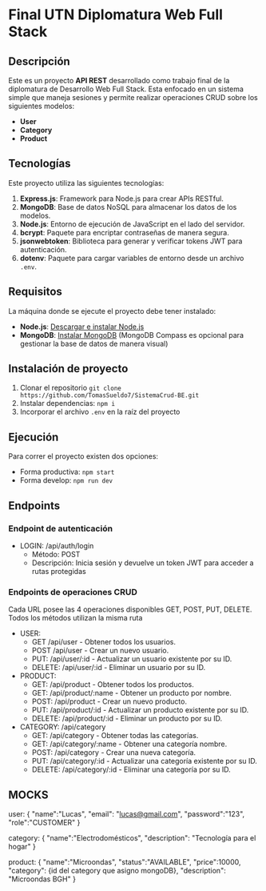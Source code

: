 # Final UTN Diplomatura Web Full Stack

## Descripción

Este es un proyecto **API REST** desarrollado como trabajo final de la diplomatura de Desarrollo Web Full Stack. Esta enfocado en un sistema simple que maneja sesiones y permite realizar operaciones CRUD sobre los siguientes modelos:
- **User**
- **Category**
- **Product**

## Tecnologías

Este proyecto utiliza las siguientes tecnologías:

1. **Express.js**: Framework para Node.js para crear APIs RESTful.
2. **MongoDB**: Base de datos NoSQL para almacenar los datos de los modelos.
3. **Node.js**: Entorno de ejecución de JavaScript en el lado del servidor.
4. **bcrypt**: Paquete para encriptar contraseñas de manera segura.
5. **jsonwebtoken**: Biblioteca para generar y verificar tokens JWT para autenticación.
6. **dotenv**: Paquete para cargar variables de entorno desde un archivo `.env`.

## Requisitos

La máquina donde se ejecute el proyecto debe tener instalado:

- **Node.js**: [Descargar e instalar Node.js](https://nodejs.org/)
- **MongoDB**: [Instalar MongoDB](https://www.mongodb.com/try/download/community) (MongoDB Compass es opcional para gestionar la base de datos de manera visual)


## Instalación de proyecto

1. Clonar el repositorio `git clone https://github.com/TomasSueldo7/SistemaCrud-BE.git`
2. Instalar dependencias: `npm i`
3. Incorporar el archivo `.env` en la raíz del proyecto

## Ejecución

Para correr el proyecto existen dos opciones:
  - Forma productiva: `npm start`
  - Forma develop: `npm run dev`

## Endpoints

### Endpoint de autenticación

  - LOGIN: /api/auth/login
    - Método: POST
    - Descripción: Inicia sesión y devuelve un token JWT para acceder a rutas protegidas

### Endpoints de operaciones CRUD

Cada URL posee las 4 operaciones disponibles GET, POST, PUT, DELETE. Todos los métodos utilizan la misma ruta

  - USER: 
    - GET /api/user - Obtener todos los usuarios.
    - POST /api/user - Crear un nuevo usuario.
    - PUT: /api/user/:id - Actualizar un usuario existente por su ID.
    - DELETE: /api/user/:id - Eliminar un usuario por su ID.
  - PRODUCT: 
    - GET: /api/product - Obtener todos los productos.
    - GET: /api/product/:name - Obtener un producto por nombre.
    - POST: /api/product - Crear un nuevo producto.
    - PUT: /api/product/:id - Actualizar un producto existente por su ID.
    - DELETE: /api/product/:id - Eliminar un producto por su ID.
  - CATEGORY: /api/category
    - GET: /api/category - Obtener todas las categorías.
    - GET: /api/category/:name - Obtener una categoría nombre.
    - POST: /api/category - Crear una nueva categoría.
    - PUT: /api/category/:id - Actualizar una categoría existente por su ID.
    - DELETE: /api/category/:id - Eliminar una categoría por su ID.

## MOCKS

user:
  {
    "name":"Lucas",
    "email": "lucas@gmail.com",
    "password":"123",
    "role":"CUSTOMER"
  }

category:
  {
    "name":"Electrodomésticos",
    "description": "Tecnología para el hogar"
  }

product:
  {
    "name":"Microondas",
    "status":"AVAILABLE",
    "price":10000,
    "category": {id del category que asigno mongoDB},
    "description": "Microondas BGH"
  }


